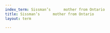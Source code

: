 ```yaml
---
index_term: Sissman’s      mother from Ontario
title: Sissman’s      mother from Ontario
layout: term

---
```

